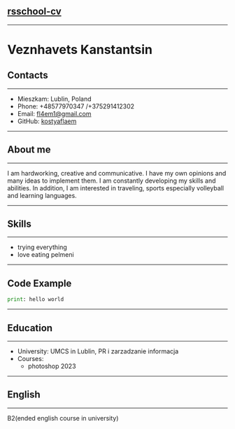 ## [rsschool-cv](https://app.rs.school)
___
# **Veznhavets Kanstantsin**
## **Contacts**
___
+ Mieszkam: Lublin, Poland
+ Phone: +48577970347 /+375291412302
+ Email: fl4em1@gmail.com
+ GitHub: [kostyaflaem](https://github.com/kostyaflaem)
___
## About me
___
I am hardworking, creative and communicative. I have my own opinions and many ideas to implement them. I am constantly developing my skills and abilities. In addition, I am interested in traveling, sports especially volleyball and learning languages.
___
## **Skills**
___
+ trying everything 
+ love eating pelmeni 
___
## **Code Example**
```python
print: hello world
```
___
## **Education**
___
+ University: UMCS in Lublin, PR i zarzadzanie informacja
+ Courses:
   + photoshop 2023
___
## English
___
B2(ended english course in university)
